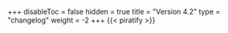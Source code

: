+++
disableToc = false
hidden = true
title = "Version 4.2"
type = "changelog"
weight = -2
+++
{{< piratify >}}
